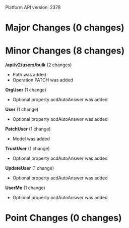 Platform API version: 2378


# Major Changes (0 changes)


# Minor Changes (8 changes)

**/api/v2/users/bulk** (2 changes)

* Path was added
* Operation PATCH was added

**OrgUser** (1 change)

* Optional property acdAutoAnswer was added

**User** (1 change)

* Optional property acdAutoAnswer was added

**PatchUser** (1 change)

* Model was added

**TrustUser** (1 change)

* Optional property acdAutoAnswer was added

**UpdateUser** (1 change)

* Optional property acdAutoAnswer was added

**UserMe** (1 change)

* Optional property acdAutoAnswer was added


# Point Changes (0 changes)
